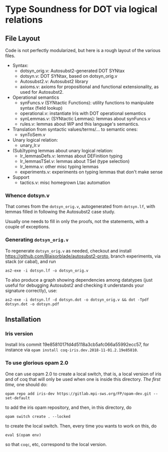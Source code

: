 # Type Soundness for DOT via logical relations

## File Layout

Code is not perfectly modularized, but here is a rough layout of the various files.

* Syntax:
  - dotsyn_orig.v: Autosubst2-generated DOT SYNtax
  - dotsyn.v: DOT SYNtax, based on dotsyn_orig.v
  - Autosubst2.v: Autosubst2 library
  - axioms.v: axioms for propositional and functional extensionality, as used for Autosubst2.
* Operational semantics
  - synFuncs.v (SYNtactic Functions): utility functions to manipulate syntax (field lookup)
  - operational.v: instantiate Iris with DOT operational semantics
  - synLemmas.v: (SYNtactic Lemmas): lemmas about synFuncs.v
  - rules.v: lemmas about WP and this language's semantics.
* Translation from syntactic values/terms/... to semantic ones:
  - synToSem.v
* Unary logical relation:
  - unary_lr.v
* (Sub)typing lemmas about unary logical relation:
  - lr_lemmasDefs.v: lemmas about DEFinition typing
  - lr_lemmasTSel.v: lemmas about TSel (type selection)
  - lr_lemma.v: other misc typing lemmas
  - experiments.v: experiments on typing lemmas that don't make sense
* Support
  - tactics.v: misc homegrown Ltac automation

### Whence dotsyn.v

That comes from the `dotsyn_orig.v`, autogenerated from `dotsyn.lf`, with lemmas
filled in following the Autosubst2 case study.

Usually one needs to fill in only the proofs, not the statements, with a couple
of exceptions.

### Generating `dotsyn_orig.v`

To regenerate `dotsyn_orig.v` as needed, checkout and install
https://github.com/Blaisorblade/autosubst2-proto, branch experiments,
via stack (or cabal), and run

```
as2-exe -i dotsyn.lf -o dotsyn_orig.v
```

To also produce a graph showing dependencies among datatypes (just useful for debugging Autosubst2 and checking it understands your signature correctly), use:

```
as2-exe -i dotsyn.lf -d dotsyn.dot -o dotsyn_orig.v && dot -Tpdf dotsyn.dot -o dotsyn.pdf
```

## Installation
### Iris version

Install Iris commit 19e8581017fd4d5118a3cb5afc066a55992ecc57, for instance via
`opam install coq-iris.dev.2018-11-01.2.19e85810`.

### To use glorious opam 2.0

One can use opam 2.0 to create a local switch, that is, a local version of iris
and of coq that will only be used when one is inside this directory. _The first
time,_ one should do:

```shell
opam repo add iris-dev https://gitlab.mpi-sws.org/FP/opam-dev.git --set-default
```

to add the iris opam repository, and then, in this directory, do

```shell
opam switch create . --locked
```

to create the local switch. Then, every time you wants to work on this, do

```shell
eval $(opam env)
```

so that `coqc`, etc, correspond to the local version.
